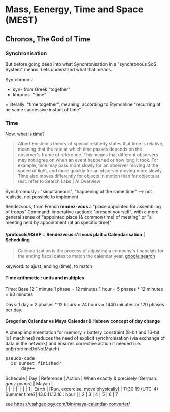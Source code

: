 # Mass, Eenergy, Time and Space (MEST)
## Chronos, The God of Time

### Synchronisation
But before going deep into what Synchronisation in a "synchronous SoS System" means.
Lets understand what that means.

Syn|chronos:
- syn- from Greek "together" 
- khronos- "time"

= literally: "time together", meaning, according to Etymonline "recurring at he same successive instant of time"

### Time
Now, what is time?

>Albert Einstein's theory of special relativity states that time is relative, meaning that the rate at which time passes depends on the observer's frame of reference.
>This means that different observers may not agree on when an event happened or how long it took.
>For example, time may pass more slowly for an observer moving at the speed of light, and more quickly for an observer moving more slowly.
>Time also moves differently for objects in motion than for objects at rest.
>refer to Search Labs | AI Overview

Synchronously : "simultaneous", "happening at the same time"
--> not realistic, not possible to implement

Rendezvous, from French **rendez-vous** a "place appointed for assembling of troops"
Command: imperative (action): "present yourself", with a more general sense of "appointed place (& common time) of meeting" or "a meeting held by appointment (at an specific time)"

#### /protocols/RSVP = Rendezvous s'il vous plaît = Calendarisation | Scheduling

>Calendarization is the process of adjusting a company's financials for the ending fiscal dates to match the calendar year.
> [google search](https://www.wallstreetprep.com/knowledge/calendarization/)

keyword: to ajust, ending (time), to match

#### Time arithmetic : units and multiples

Time: Base 12
1 minute
1 phase = 12 minutes
1 hour = 5 phases * 12 minutes = 60 minutes

Days: 
1 day = 2 phases * 12 hours = 24 hours = 1440 minutes or 120 phases per day.

#### Gregorian Calendar vs Maya Calendar & Hebrew concept of day change

A cheap implementation for memory + battery constraint (8-bit and 16-bit IoT machines) reduces the need of explicit synchronisation 
(via exchange of data in the network) and ensures corrective action if needed (i.e. onError:timeDoNotMatch)

<pre>pseudo-code
  <samp>is sunset finished?
      day++</samp>
</pre>

Schedule
| Day | Reference | Action | When exactly & precisely (German: *ganz genau*) | Mayan |  
|-|-|-|-|-|
| 1 | Earth | [Run, excercise, move physically] | 11:30:19 (UTC-4) Summer time?| 13.0.11.12.16 : hour | 
| 2 
| 3
| 4
| 5
| 6
| 7

see https://utahgeology.com/bin/maya-calendar-converter/
